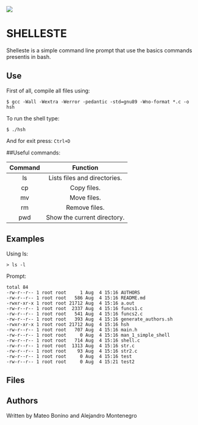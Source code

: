 ![](https://i.imgur.com/UR1EDSZ.jpg)


# SHELLESTE

Shelleste is a simple command line prompt that use the basics commands presentis in bash.


## Use

First of all, compile all files using:

	$ gcc -Wall -Wextra -Werror -pedantic -std=gnu89 -Wno-format *.c -o hsh
To run the shell type:

	$ ./hsh

And for exit press: ``Ctrl+D``

##Useful commands:

| Command | Function |
| :-----------:|:---------:|
|  ls | Lists files and directories. |
|  cp | Copy files. |
|  mv | Move files. |
|  rm | Remove files. |
|  pwd | Show the current directory. |

## Examples
Using ls:

	> ls -l

Prompt:

	total 84
	-rw-r--r-- 1 root root     1 Aug  4 15:16 AUTHORS
	-rw-r--r-- 1 root root   586 Aug  4 15:16 README.md
	-rwxr-xr-x 1 root root 21712 Aug  4 15:16 a.out
	-rw-r--r-- 1 root root  2337 Aug  4 15:16 funcs1.c
	-rw-r--r-- 1 root root   541 Aug  4 15:16 funcs2.c
	-rw-r--r-- 1 root root   393 Aug  4 15:16 generate_authors.sh
	-rwxr-xr-x 1 root root 21712 Aug  4 15:16 hsh
	-rw-r--r-- 1 root root   707 Aug  4 15:16 main.h
	-rw-r--r-- 1 root root     0 Aug  4 15:16 man_1_simple_shell
	-rw-r--r-- 1 root root   714 Aug  4 15:16 shell.c
	-rw-r--r-- 1 root root  1313 Aug  4 15:16 str.c
	-rw-r--r-- 1 root root    93 Aug  4 15:16 str2.c
	-rw-r--r-- 1 root root     0 Aug  4 15:16 test
	-rw-r--r-- 1 root root     0 Aug  4 15:21 test2

## Files

## Authors

Written by Mateo Bonino and Alejandro Montenegro
